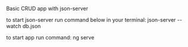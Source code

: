Basic CRUD app with json-server

to start json-server run command below in your terminal:
json-server --watch db.json 

to start app run command:
ng serve 
